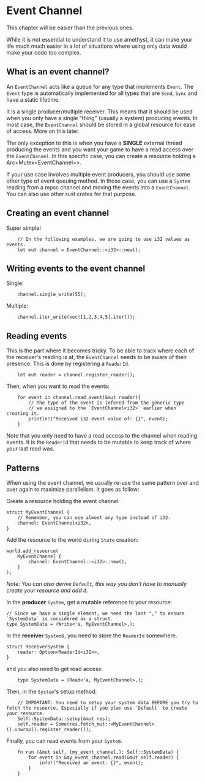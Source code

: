 # Event Channel

This chapter will be easier than the previous ones. 

While it is not essential to understand it to use amethyst, it can make your life much much easier in a lot of situations where using only data would make your code too complex.

## What is an event channel?

An `EventChannel` acts like a queue for any type that implements `Event`.
The `Event` type is automatically implemented for all types that are `Send`, `Sync` and have a static lifetime.

It is a single producer/multiple receiver. This means that it should be used when you only have a single "thing" (usually a system) producing events.
In most case, the `EventChannel` should be stored in a global resource for ease of access. More on this later.


The only exception to this is when you have a **SINGLE** external thread producing the events and you want your game to have a read access over the `EventChannel`.
In this specific case, you can create a resource holding a Arc<Mutex<EventChannel<T>>>.

If your use case involves multiple event producers, you should use some other type of event queuing method.
In those case, you can use a `System` reading from a mpsc channel and moving the events into a `EventChannel`.
You can also use other rust crates for that purpose.

## Creating an event channel

Super simple!

```rust,ignore
    // In the following examples, we are going to use i32 values as events.
    let mut channel = EventChannel::<i32>::new();
```

## Writing events to the event channel

Single: 
```rust,ignore
    channel.single_write(55);
```

Multiple: 
```rust,ignore
    channel.iter_write(vec![1,2,3,4,5].iter());
```

## Reading events

This is the part where it becomes tricky.
To be able to track where each of the receiver's reading is at, the `EventChannel` needs to be aware of their presence.
This is done by registering a `ReaderId`.

```rust,ignore
    let mut reader = channel.register_reader();
```

Then, when you want to read the events:

```rust,ignore
    for event in channel.read_event(&mut reader){
        // The type of the event is infered from the generic type
        // we assigned to the `EventChannel<i32>` earlier when creating it.
        println!("Received i32 event value of: {}", event);
    }
```
Note that you only need to have a read access to the channel when reading events.
It is the `ReaderId` that needs to be mutable to keep track of where your last read was.

## Patterns

When using the event channel, we usually re-use the same pattern over and over again to maximize parallelism.
It goes as follow:

Create a resource holding the event channel:
```rust,ignore
struct MyEventChannel {
    // Remember, you can use almost any type instead of i32.
    channel: EventChannel<i32>,
}
```

Add the resource to the world during `State` creation:
```rust,ignore
world.add_resource(
    MyEventChannel {
        channel: EventChannel::<i32>::new(),
    }
);
```
_Note: You can also derive `Default`, this way you don't have to manually create your resource and add it._

In the **producer** `System`, get a mutable reference to your resource:
```rust,ignore
// Since we have a single element, we need the last "," to ensure `SystemData` is considered as a struct.
type SystemData = (Write<'a, MyEventChannel>,);
```

In the **receiver** `System`s, you need to store the `ReaderId` somewhere.
```rust,ignore
struct ReceiverSystem {
    reader: Option<ReaderId<i32>>,
}
```
and you also need to get read access:
```rust,ignore
    type SystemData = (Read<'a, MyEventChannel>,);
```

Then, in the `System`'s setup method:
```rust,ignore
    // IMPORTANT: You need to setup your system data BEFORE you try to fetch the resource. Especially if you plan use `Default` to create your resource.
    Self::SystemData::setup(&mut res);
    self.reader = Some(res.fetch_mut::<MyEventChannel>().unwrap().register_reader());
```

Finally, you can read events from your `System`.
```rust,ignore
    fn run (&mut self, (my_event_channel,): Self::SystemData) {
        for event in &my_event_channel.read(&mut self.reader) {
            info!("Received an event: {}", event);
        }
    }
```
